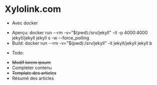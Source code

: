 # Xylolink.com

* Avec docker
 - Aperçu: docker run --rm -v="$(pwd):/srv/jekyll" -it -p 4000:4000 jekyll/jekyll jekyll s -w --force_polling
 - Build: docker run --rm -v="$(pwd):/srv/jekyll" -it jekyll/jekyll jekyll b

* Todo: 
 - ~~Modif lorem ipsum~~
 - Completer contenu
 - ~~Template des articles~~
 - Résumé des articles